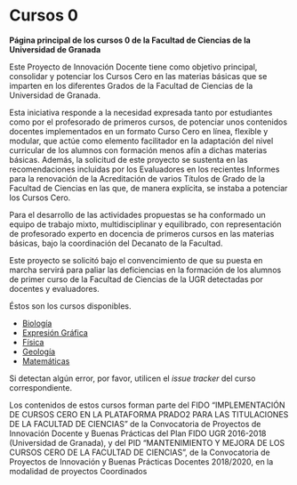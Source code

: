 # Cursos 0

**Página principal de los cursos 0 de la Facultad de Ciencias de la Universidad de Granada**


Este Proyecto de Innovación Docente  tiene como objetivo principal,
consolidar y potenciar los Cursos Cero en las materias básicas que se imparten en los
diferentes Grados de la Facultad de Ciencias de la Universidad de Granada. 

Esta iniciativa responde a la necesidad expresada tanto por estudiantes como por el
profesorado de primeros cursos, de potenciar unos contenidos docentes implementados
en un formato Curso Cero en línea, flexible y modular, que actúe como elemento
facilitador en la adaptación del nivel curricular de los alumnos con formación menos afín
a dichas materias básicas. Además, la solicitud de este proyecto se sustenta en las
recomendaciones incluidas por los Evaluadores en los recientes Informes para la
renovación de la Acreditación de varios Títulos de Grado de la Facultad de Ciencias en
las que, de manera explícita, se instaba a potenciar los Cursos Cero.

Para el desarrollo de las actividades propuestas se ha conformado un equipo de trabajo
mixto, multidisciplinar y equilibrado, con representación de profesorado experto en
docencia de primeros cursos en las materias básicas, bajo la coordinación del Decanato
de la Facultad. 

Este proyecto se solicitó bajo el convencimiento de que su puesta en marcha servirá para
paliar las deficiencias en la formación de los alumnos de primer curso de la Facultad de
Ciencias de la UGR detectadas por docentes y evaluadores.

Éstos son los cursos disponibles. 

- [Biología](https://cursos-0-fc-ugr.github.io/Biologia)
- [Expresión Gráfica](https://cursos-0-fc-ugr.github.io/Expresion-Grafica)
- [Física](https://cursos-0-fc-ugr.github.io/Fisica)
- [Geología](https://cursos-0-fc-ugr.github.io/Geologia)
- [Matemáticas](https://cursos-0-fc-ugr.github.io/Matematicas)

 Si detectan algún error, por favor, utilicen el *issue tracker* del curso correspondiente.
 
Los contenidos de estos cursos forman parte del FIDO “IMPLEMENTACIÓN DE CURSOS CERO EN LA PLATAFORMA PRADO2 PARA LAS TITULACIONES DE LA FACULTAD DE CIENCIAS” de la Convocatoria de Proyectos de Innovación Docente y Buenas Prácticas del Plan FIDO UGR 2016-2018 (Universidad de Granada), y del PID “MANTENIMIENTO Y MEJORA DE LOS CURSOS CERO DE LA FACULTAD DE CIENCIAS”, de la Convocatoria de Proyectos de Innovación y Buenas Prácticas Docentes 2018/2020, en la modalidad de proyectos Coordinados
